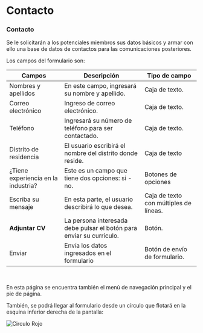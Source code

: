 # Contacto

### Contacto

Se le solicitarán a los potenciales miembros sus datos básicos y armar con ello una base de datos de contactos para las comunicaciones posteriores.

Los campos del formulario son:

| Campos                              | Descripción                                                          | Tipo de campo                          |
| ----------------------------------- | -------------------------------------------------------------------- | -------------------------------------- |
| Nombres y apellidos                 | En este campo, ingresará su nombre y apellido.                       | Caja de texto.                         |
| Correo electrónico                  | Ingreso de correo electrónico.                                       | Caja de texto.                         |
| Teléfono                            | Ingresará su número de teléfono para ser contactado.                 | Caja de texto.                         |
| Distrito de residencia              | El usuario escribirá el nombre del distrito donde reside.            | Caja de texto                          |
| ¿Tiene experiencia en la industria? | Este es un campo que tiene dos opciones: si - no.                    | Botones de opciones                    |
| Escriba su mensaje                  | En esta parte, el usuario describirá lo que desea.                   | Caja de texto con múltiples de líneas. |
| **Adjuntar CV**                     | La persona interesada debe pulsar el botón para enviar su currículo. | Botón.                                 |
| Enviar                              | Envía los datos ingresados en el formulario                          | Botón de envío de formulario.          |

<br>

En esta página se encuentra también el menú de navegación principal y el pie de página.

También, se podrá llegar al formulario desde un círculo que flotará en la esquina inferior derecha de la pantalla:

![Circulo Rojo](https://i.ibb.co/gj3X8Hr/imagen.png)
